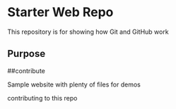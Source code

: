 # Starter Web Repo

This repository is for showing how Git and GitHub work

## Purpose

##contribute

Sample website with plenty of files for demos

contributing to this repo

